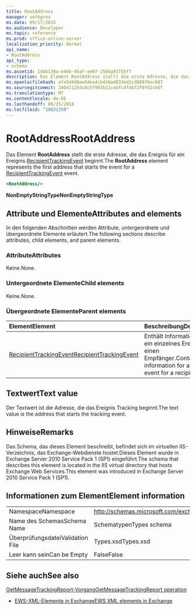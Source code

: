 ```yaml
---
title: RootAddress
manager: sethgros
ms.date: 09/17/2015
ms.audience: Developer
ms.topic: reference
ms.prod: office-online-server
localization_priority: Normal
api_name:
- RootAddress
api_type:
- schema
ms.assetid: 1dbb130a-e4eb-4baf-ae07-2568a8375bff
description: Das Element RootAddress stellt die erste Adresse, die das Ereignis für ein Ereignis RecipientTrackingEvent beginnt.
ms.openlocfilehash: afe544d6ee8dea4cb416ad033ed2cd68976ec087
ms.sourcegitcommit: 34041125dc8c5f993b21cebfc4f8b72f0fd2cb6f
ms.translationtype: MT
ms.contentlocale: de-DE
ms.lasthandoff: 06/25/2018
ms.locfileid: "19831250"
---
```

# <a name="rootaddress"></a><span data-ttu-id="5ad7c-103">RootAddress</span><span class="sxs-lookup"><span data-stu-id="5ad7c-103">RootAddress</span></span>

<span data-ttu-id="5ad7c-104">Das Element **RootAddress** stellt die erste Adresse, die das Ereignis für ein Ereignis [RecipientTrackingEvent](recipienttrackingevent.md) beginnt.</span><span class="sxs-lookup"><span data-stu-id="5ad7c-104">The **RootAddress** element represents the first address that starts the event for a [RecipientTrackingEvent](recipienttrackingevent.md) event.</span></span> 
  
```xml
<RootAddress/>
```

 <span data-ttu-id="5ad7c-105">**NonEmptyStringType**</span><span class="sxs-lookup"><span data-stu-id="5ad7c-105">**NonEmptyStringType**</span></span>
## <a name="attributes-and-elements"></a><span data-ttu-id="5ad7c-106">Attribute und Elemente</span><span class="sxs-lookup"><span data-stu-id="5ad7c-106">Attributes and elements</span></span>

<span data-ttu-id="5ad7c-107">In den folgenden Abschnitten werden Attribute, untergeordnete und übergeordnete Elemente erläutert.</span><span class="sxs-lookup"><span data-stu-id="5ad7c-107">The following sections describe attributes, child elements, and parent elements.</span></span>
  
### <a name="attributes"></a><span data-ttu-id="5ad7c-108">Attribute</span><span class="sxs-lookup"><span data-stu-id="5ad7c-108">Attributes</span></span>

<span data-ttu-id="5ad7c-109">Keine.</span><span class="sxs-lookup"><span data-stu-id="5ad7c-109">None.</span></span>
  
### <a name="child-elements"></a><span data-ttu-id="5ad7c-110">Untergeordnete Elemente</span><span class="sxs-lookup"><span data-stu-id="5ad7c-110">Child elements</span></span>

<span data-ttu-id="5ad7c-111">Keine.</span><span class="sxs-lookup"><span data-stu-id="5ad7c-111">None.</span></span>
  
### <a name="parent-elements"></a><span data-ttu-id="5ad7c-112">Übergeordnete Elemente</span><span class="sxs-lookup"><span data-stu-id="5ad7c-112">Parent elements</span></span>

|<span data-ttu-id="5ad7c-113">**Element**</span><span class="sxs-lookup"><span data-stu-id="5ad7c-113">**Element**</span></span>|<span data-ttu-id="5ad7c-114">**Beschreibung**</span><span class="sxs-lookup"><span data-stu-id="5ad7c-114">**Description**</span></span>|
|:-----|:-----|
|[<span data-ttu-id="5ad7c-115">RecipientTrackingEvent</span><span class="sxs-lookup"><span data-stu-id="5ad7c-115">RecipientTrackingEvent</span></span>](recipienttrackingevent.md) <br/> |<span data-ttu-id="5ad7c-116">Enthält Informationen für ein einzelnes Ereignis für einen Empfänger.</span><span class="sxs-lookup"><span data-stu-id="5ad7c-116">Contains information for a single event for a recipient.</span></span>  <br/> |
   
## <a name="text-value"></a><span data-ttu-id="5ad7c-117">Textwert</span><span class="sxs-lookup"><span data-stu-id="5ad7c-117">Text value</span></span>

<span data-ttu-id="5ad7c-118">Der Textwert ist die Adresse, die das Ereignis Tracking beginnt.</span><span class="sxs-lookup"><span data-stu-id="5ad7c-118">The text value is the address that starts the tracking event.</span></span>
  
## <a name="remarks"></a><span data-ttu-id="5ad7c-119">Hinweise</span><span class="sxs-lookup"><span data-stu-id="5ad7c-119">Remarks</span></span>

<span data-ttu-id="5ad7c-120">Das Schema, das dieses Element beschreibt, befindet sich im virtuellen IIS-Verzeichnis, das Exchange-Webdienste hostet.Dieses Element wurde in Exchange Server 2010 Service Pack 1 (SP1) eingeführt.</span><span class="sxs-lookup"><span data-stu-id="5ad7c-120">The schema that describes this element is located in the IIS virtual directory that hosts Exchange Web Services.This element was introduced in Exchange Server 2010 Service Pack 1 (SP1).</span></span>
  
## <a name="element-information"></a><span data-ttu-id="5ad7c-121">Informationen zum Element</span><span class="sxs-lookup"><span data-stu-id="5ad7c-121">Element information</span></span>

|||
|:-----|:-----|
|<span data-ttu-id="5ad7c-122">Namespace</span><span class="sxs-lookup"><span data-stu-id="5ad7c-122">Namespace</span></span>  <br/> |http://schemas.microsoft.com/exchange/services/2006/types  <br/> |
|<span data-ttu-id="5ad7c-123">Name des Schemas</span><span class="sxs-lookup"><span data-stu-id="5ad7c-123">Schema Name</span></span>  <br/> |<span data-ttu-id="5ad7c-124">Schematypen</span><span class="sxs-lookup"><span data-stu-id="5ad7c-124">Types schema</span></span>  <br/> |
|<span data-ttu-id="5ad7c-125">Überprüfungsdatei</span><span class="sxs-lookup"><span data-stu-id="5ad7c-125">Validation File</span></span>  <br/> |<span data-ttu-id="5ad7c-126">Types.xsd</span><span class="sxs-lookup"><span data-stu-id="5ad7c-126">Types.xsd</span></span>  <br/> |
|<span data-ttu-id="5ad7c-127">Leer kann sein</span><span class="sxs-lookup"><span data-stu-id="5ad7c-127">Can be Empty</span></span>  <br/> |<span data-ttu-id="5ad7c-128">False</span><span class="sxs-lookup"><span data-stu-id="5ad7c-128">False</span></span>  <br/> |
   
## <a name="see-also"></a><span data-ttu-id="5ad7c-129">Siehe auch</span><span class="sxs-lookup"><span data-stu-id="5ad7c-129">See also</span></span>



[<span data-ttu-id="5ad7c-130">GetMessageTrackingReport-Vorgang</span><span class="sxs-lookup"><span data-stu-id="5ad7c-130">GetMessageTrackingReport operation</span></span>](getmessagetrackingreport-operation.md)


- [<span data-ttu-id="5ad7c-131">EWS-XML-Elemente in Exchange</span><span class="sxs-lookup"><span data-stu-id="5ad7c-131">EWS XML elements in Exchange</span></span>](ews-xml-elements-in-exchange.md)

